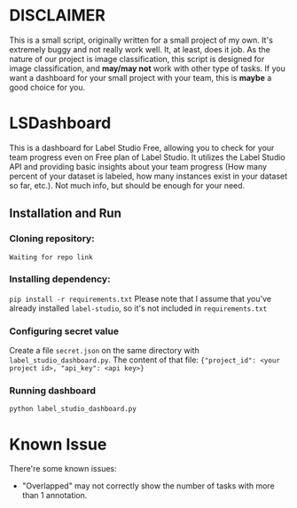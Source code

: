 # DISCLAIMER
This is a small script, originally written for a small project of my own. It's extremely buggy and not really work well. It, at least, does it job. 
As the nature of our project is image classification, this script is designed for image classification, and **may/may not** work with other type of tasks.
If you want a dashboard for your small project with your team, this is **maybe** a good choice for you.
# LSDashboard
This is a dashboard for Label Studio Free, allowing you to check for your team progress even on Free plan of Label Studio. It utilizes the Label Studio API and providing basic insights about your team progress (How many percent of your dataset is labeled, how many instances exist in your dataset so far, etc.). Not much info, but should be enough for your need.
## Installation and Run
### Cloning repository:
`Waiting for repo link`
### Installing dependency:
`pip install -r requirements.txt`
Please note that I assume that you've already installed `label-studio`, so it's not included in `requirements.txt`
### Configuring secret value
Create a file `secret.json` on the same directory with `label_studio_dashboard.py`. The content of that file:
`{"project_id": <your project id>, "api_key": <api key>}`
### Running dashboard
`python label_studio_dashboard.py`
# Known Issue
There're some known issues:
- "Overlapped" may not correctly show the number of tasks with more than 1 annotation.